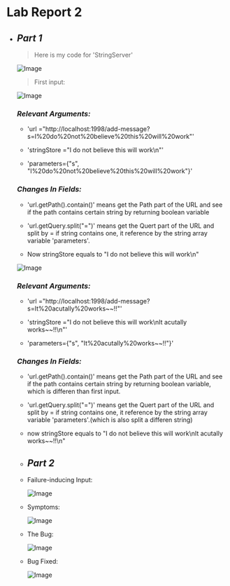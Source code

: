 
# Lab Report 2

* ## _Part 1_
  
  >Here is my code for 'StringServer'
  
  ![Image](https://tengfonglee.github.io/cse15l-lab-reports/lab2/photo/code.png)
  
  >First input:
  
  ![Image](https://tengfonglee.github.io/cse15l-lab-reports/lab2/photo/first_input.png)
  
  ### ***Relevant Arguments:***
  
  * 'url ="http://localhost:1998/add-message?s=I%20do%20not%20believe%20this%20will%20work"'
  
  * 'stringStore ="I do not believe this will work\n"'
  
  * 'parameters={"s", "I%20do%20not%20believe%20this%20will%20work"}'
  
  ### ***Changes In Fields:***
  
  * 'url.getPath().contain()' means get the Path part of the URL and see if the path contains certain string by returning boolean variable
  
  * 'url.getQuery.split("=")' means get the Quert part of the URL and split by = if string contains one, it reference by the string array variable 'parameters'.
  
  *  Now stringStore equals to "I do not believe this will work\n"
 
  
  ![Image](https://tengfonglee.github.io/cse15l-lab-reports/lab2/photo/second_input.png)
  
  
  ### ***Relevant Arguments:***
  
  * 'url ="http://localhost:1998/add-message?s=It%20acutally%20works~~!!"'
  
  * 'stringStore ="I do not believe this will work\nIt acutally works~~!!\n"'
  
  * 'parameters={"s", "It%20acutally%20works~~!!"}'
  
  
   ### ***Changes In Fields:***
  
  * 'url.getPath().contain()' means get the Path part of the URL and see if the path contains certain string by returning boolean variable, which is differen than first input.
  
  * 'url.getQuery.split("=")' means get the Quert part of the URL and split by = if string contains one, it reference by the string array variable 'parameters'.(which is also split a differen string)
  
  * now stringStore equals to  "I do not believe this will work\nIt acutally works~~!!\n"
  
  * ## _Part 2_


  * Failure-inducing Input:


    ![Image](https://tengfonglee.github.io/cse15l-lab-reports/lab2/photo/Test_ReversInplace.png)

  
  * Symptoms:


    ![Image](https://tengfonglee.github.io/cse15l-lab-reports/lab2/photo/ReverseInPlace_symptoms.png)

  
  
  * The Bug:
  
  
    ![Image](https://tengfonglee.github.io/cse15l-lab-reports/lab2/photo/ReverseInPlace_bug.png)

  
  * Bug Fixed:


    ![Image](https://tengfonglee.github.io/cse15l-lab-reports/lab2/photo/ReverseInPlace_explain.png)


